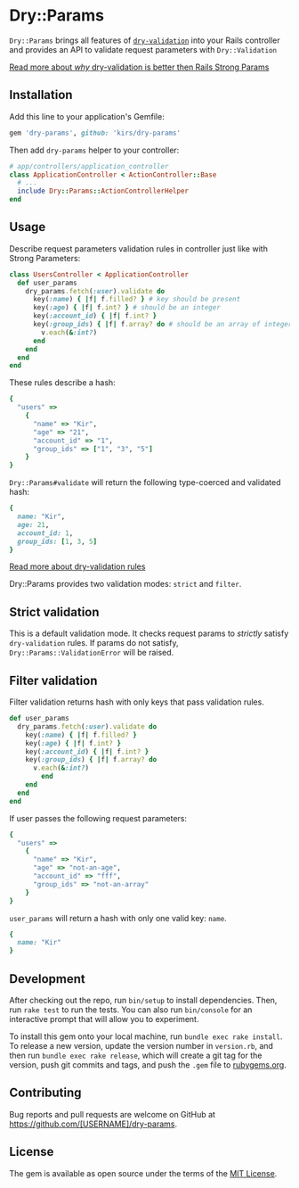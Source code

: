 # Dry::Params

`Dry::Params` brings all features of [`dry-validation`](https://github.com/dryrb/dry-validation)
into your Rails controller and provides an API to validate request parameters with `Dry::Validation`

[Read more about *why* dry-validation is better then Rails Strong Params](http://solnic.eu/2015/12/07/introducing-dry-validation.html)

## Installation

Add this line to your application's Gemfile:

```ruby
gem 'dry-params', github: 'kirs/dry-params'
```

Then add `dry-params` helper to your controller:

```ruby
# app/controllers/application_controller
class ApplicationController < ActionController::Base
  # ...
  include Dry::Params::ActionControllerHelper
end
```

## Usage

Describe request parameters validation rules in controller just like with Strong Parameters:

```ruby
class UsersController < ApplicationController
  def user_params
    dry_params.fetch(:user).validate do
      key(:name) { |f| f.filled? } # key should be present
      key(:age) { |f| f.int? } # should be an integer
      key(:account_id) { |f| f.int? }
      key(:group_ids) { |f| f.array? do # should be an array of integers
        v.each(&:int?)
      end
    end
  end
end
```

These rules describe a hash:

```ruby
{
  "users" =>
    {
      "name" => "Kir",
      "age" => "21",
      "account_id" => "1",
      "group_ids" => ["1", "3", "5"]
    }
}
```

`Dry::Params#validate` will return the following type-coerced and validated hash:

```ruby
{
  name: "Kir",
  age: 21,
  account_id: 1,
  group_ids: [1, 3, 5]
}
```

[Read more about dry-validation rules](https://github.com/dryrb/dry-validation/wiki/Basic)

Dry::Params provides two validation modes: `strict` and `filter`.

## Strict validation

This is a default validation mode.
It checks request params to *strictly* satisfy `dry-validation` rules.
If params do not satisfy, `Dry::Params::ValidationError` will be raised.

## Filter validation

Filter validation returns hash with only keys that pass validation rules.

```ruby
def user_params
  dry_params.fetch(:user).validate do
    key(:name) { |f| f.filled? }
    key(:age) { |f| f.int? }
    key(:account_id) { |f| f.int? }
    key(:group_ids) { |f| f.array? do
      v.each(&:int?)
        end
    end
  end
end
```

If user passes the following request parameters:

```ruby
{
  "users" =>
    {
      "name" => "Kir",
      "age" => "not-an-age",
      "account_id" => "fff",
      "group_ids" => "not-an-array"
    }
}
```

`user_params` will return a hash with only one valid key: `name`.

```ruby
{
  name: "Kir"
}
```

## Development

After checking out the repo, run `bin/setup` to install dependencies. Then, run `rake test` to run the tests. You can also run `bin/console` for an interactive prompt that will allow you to experiment.

To install this gem onto your local machine, run `bundle exec rake install`. To release a new version, update the version number in `version.rb`, and then run `bundle exec rake release`, which will create a git tag for the version, push git commits and tags, and push the `.gem` file to [rubygems.org](https://rubygems.org).

## Contributing

Bug reports and pull requests are welcome on GitHub at https://github.com/[USERNAME]/dry-params.


## License

The gem is available as open source under the terms of the [MIT License](http://opensource.org/licenses/MIT).
